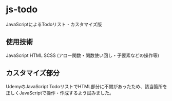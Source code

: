# js-todo
JavaScriptによるTodoリスト・カスタマイズ版

## 使用技術
JavaScript HTML SCSS
(アロー関数・関数使い回し・子要素などの操作等)

## カスタマイズ部分
UdemyのJavaScript TodoリストでHTML部分に不備があったため、該当箇所を正しくJavaScriptで操作・作成するよう試みました。
